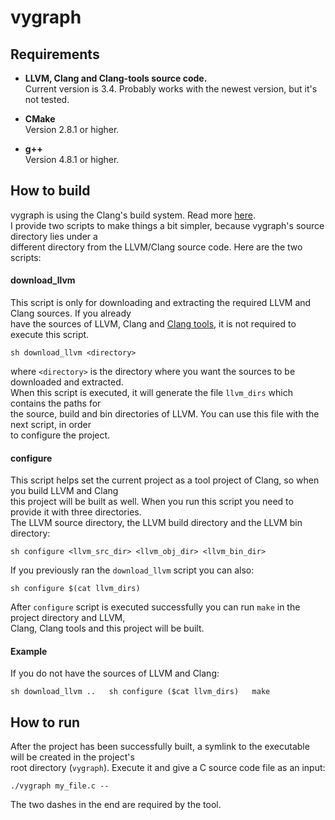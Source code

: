 # vygraph

## Requirements

* **LLVM, Clang and Clang-tools source code.**  
Current version is 3.4. Probably works with the newest version, but it's not tested.

* **CMake**  
Version 2.8.1 or higher.

* **g++**  
Version 4.8.1 or higher.

## How to build

vygraph is using the Clang's build system. Read more [here](http://clang.llvm.org/get_started.html).  
I provide two scripts to make things a bit simpler, because vygraph's source directory lies under a  
different directory from the LLVM/Clang source code. Here are the two scripts:  

#### download_llvm
This script is only for downloading and extracting the required LLVM and Clang sources. If you already  
have the sources of LLVM, Clang and [Clang tools](http://clang.llvm.org/docs/ClangTools.html), it is not required to execute this script.  

`sh download_llvm <directory>`

where `<directory>` is the directory where you want the sources to be downloaded and extracted.  
When this script is executed, it will generate the file `llvm_dirs` which contains the paths for  
the source, build and bin directories of LLVM. You can use this file with the next script, in order  
to configure the project.

#### configure
This script helps set the current project as a tool project of Clang, so when you build LLVM and Clang  
this project will be built as well. When you run this script you need to provide it with three directories.  
The LLVM source directory, the LLVM build directory and the LLVM bin directory:

`sh configure <llvm_src_dir> <llvm_obj_dir> <llvm_bin_dir>`

If you previously ran the `download_llvm` script you can also:

`sh configure $(cat llvm_dirs)`

After `configure` script is executed successfully you can run `make` in the project directory and LLVM,  
Clang, Clang tools and this project will be built. 

#### Example
If you do not have the sources of LLVM and Clang:  

`sh download_llvm ..  
sh configure ($cat llvm_dirs)  
make`  


## How to run

After the project has been successfully built, a symlink to the executable will be created in the project's  
root directory (`vygraph`). Execute it and give a C source code file as an input:

`./vygraph my_file.c --`

The two dashes in the end are required by the tool.
